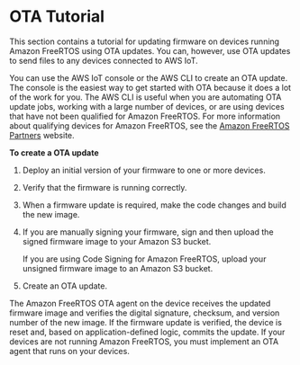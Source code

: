 # OTA Tutorial<a name="dev-guide-ota-workflow"></a>

This section contains a tutorial for updating firmware on devices running Amazon FreeRTOS using OTA updates\. You can, however, use OTA updates to send files to any devices connected to AWS IoT\.

You can use the AWS IoT console or the AWS CLI to create an OTA update\. The console is the easiest way to get started with OTA because it does a lot of the work for you\. The AWS CLI is useful when you are automating OTA update jobs, working with a large number of devices, or are using devices that have not been qualified for Amazon FreeRTOS\. For more information about qualifying devices for Amazon FreeRTOS, see the [Amazon FreeRTOS Partners](https://aws.amazon.com/freertos/partners/) website\.<a name="create-update"></a>

**To create a OTA update**

1. Deploy an initial version of your firmware to one or more devices\.

1. Verify that the firmware is running correctly\.

1. When a firmware update is required, make the code changes and build the new image\.

1. If you are manually signing your firmware, sign and then upload the signed firmware image to your Amazon S3 bucket\.

   If you are using Code Signing for Amazon FreeRTOS, upload your unsigned firmware image to an Amazon S3 bucket\.

1. Create an OTA update\.

The Amazon FreeRTOS OTA agent on the device receives the updated firmware image and verifies the digital signature, checksum, and version number of the new image\. If the firmware update is verified, the device is reset and, based on application\-defined logic, commits the update\. If your devices are not running Amazon FreeRTOS, you must implement an OTA agent that runs on your devices\. 